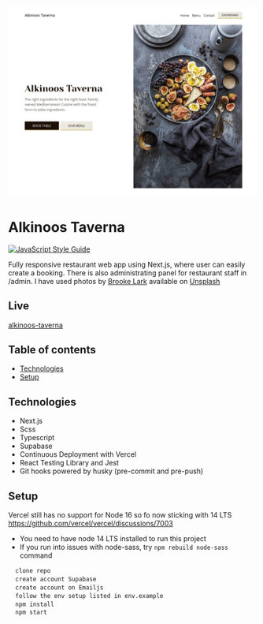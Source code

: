 ![Alkinoos Taverna desktop homescreen](public/assets/images/screenshot.png)

# Alkinoos Taverna

[![JavaScript Style Guide](https://img.shields.io/badge/code_style-standard-brightgreen.svg)](https://standardjs.com)

Fully responsive restaurant web app using Next.js, where user can easily create a booking. There is also administrating panel for restaurant staff in /admin. I have used photos by [Brooke Lark](http://brookelark.com/) available on [Unsplash](https://unsplash.com/@brookelark)

## Live

[alkinoos-taverna](https://alkinoos-taverna.vercel.app/)

## Table of contents

- [Technologies](#technologies)
- [Setup](#setup)

## Technologies

- Next.js
- Scss
- Typescript
- Supabase
- Continuous Deployment with Vercel
- React Testing Library and Jest
- Git hooks powered by husky (pre-commit and pre-push)

## Setup

Vercel still has no support for Node 16 so fo now sticking with 14 LTS
https://github.com/vercel/vercel/discussions/7003

- You need to have node 14 LTS installed to run this project
- If you run into issues with node-sass, try `npm rebuild node-sass` command

```bash
  clone repo
  create account Supabase
  create account on Emailjs
  follow the env setup listed in env.example
  npm install
  npm start
```
